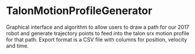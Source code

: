 # TalonMotionProfileGenerator
Graphical interface and algorithm to allow users to draw a path for our 2017 robot and generate trajectory points to feed into the talon srx motion profile for that path.
Export format is a CSV file with columns for position, velocity and time.
